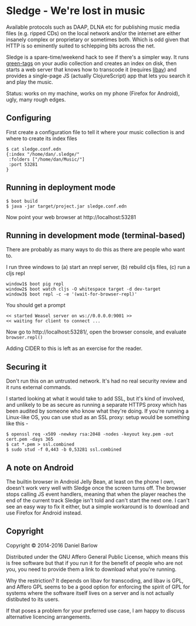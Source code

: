 # Sledge - We're lost in music

Available protocols such as DAAP, DLNA etc for publishing music media
files (e.g. ripped CDs) on the local network and/or the internet are
either insanely complex or proprietary or sometimes both.  Which is odd given that HTTP is so eminently suited to schlepping bits across the net.

Sledge is a spare-time/weekend hack to see if there's a simpler way.
It runs [green-tags](https://github.com/DanPallas/green-tags) on your audio collection and creates an index on disk, then starts a web server that knows how to transcode it (requires [libav](https://libav.org/)) and provides a single-page JS (actually ClojureScript) app that lets you search it and play the music.

Status: works on my machine, works on my phone (Firefox for Android), ugly, many rough edges.

## Configuring

First create a configuration file to tell it where your music collection is and where to create its index files

```
$ cat sledge.conf.edn
{:index "/home/dan/.sledge/"
 :folders ["/home/dan/Music/"]
 :port 53281
}
```

## Running in deployment mode

    $ boot build
    $ java -jar target/project.jar sledge.conf.edn

Now point your web browser at http://localhost:53281


## Running in development mode (terminal-based)

There are probably as many ways to do this as there are people who
want to.

I run three windows to (a) start an nrepl server, (b) rebuild cljs
files, (c) run a cljs repl

```
window1$ boot pig repl
window2$ boot watch cljs -O whitespace target -d dev-target
window3$ boot repl -c -e '(wait-for-browser-repl)'
```

You should get a prompt 
```
<< started Weasel server on ws://0.0.0.0:9001 >>
<< waiting for client to connect ...  
```

Now go to http://localhost:53281/, open the browser console, and
evaluate `browser.repl()` 

Adding CIDER to this is left as an exercise for the reader.


## Securing it

Don't run this on an untrusted network.  It's had no real security
review and it runs external commands.

I started looking at what it would take to add SSL, but it's kind of
involved, and unlikely to be as secure as running a separate HTTPS
proxy which has been audited by someone who know what they're doing.
If you're running a Linux-like OS, you can use stud as an SSL proxy:
setup would be something like this -

```
$ openssl req -x509 -newkey rsa:2048 -nodes -keyout key.pem -out
cert.pem -days 365
$ cat *.pem > ssl.combined
$ sudo stud -f 0,443 -b 0,53281 ssl.combined
```


## A note on Android

The builtin browser in Android Jelly Bean, at least on the phone I
own, doesn't work very well with Sledge once the screen turns off.
The browser stops calling JS event handlers, meaning that when the
player reaches the end of the current track Sledge isn't told and
can't start the next one.  I can't see an easy way to fix it either,
but a simple workaround is to download and use Firefox for Android
instead.


## Copyright

Copyright © 2014-2016 Daniel Barlow

Distributed under the GNU Affero General Public License, which means
this is free software but that if you run it for the benefit of people
who are not you, you need to provide them a link to download what
you're running.

Why the restriction?  It depends on libav for transcoding, and libav is GPL, and Affero GPL seems to be a good option for enforcing the spirit of GPL for systems where the software itself lives on a server and is not actually distibuted to its users. 

If that poses a problem for your preferred use case, I am happy to
discuss alternative licencing arrangements.
